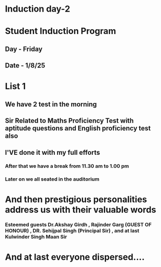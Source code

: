 # Induction day-2
# Student Induction Program
## Day - Friday
## Date - 1/8/25
# List 1
## We have 2 test in the morning
## Sir Related to Maths Proficiency Test with aptitude questions and English proficiency test also
## I'VE done it with my full efforts
### After that we have a break from 11.30 am to 1.00 pm
### Later on we all seated in the auditorium 
# And then prestigious personalities address us with their valuable words
### Esteemed guests Dr.Akshay Girdh , Rajinder Garg (GUEST OF HONOUR) , DR. Sehijpal Singh (Principal Sir) , and at last Kulwinder Singh Maan Sir
# And at last everyone dispersed....
